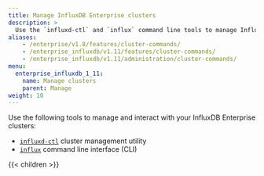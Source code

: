```yaml
---
title: Manage InfluxDB Enterprise clusters
description: >
  Use the `influxd-ctl` and `influx` command line tools to manage InfluxDB Enterprise clusters and data.
aliases:
    - /enterprise/v1.8/features/cluster-commands/
    - /enterprise_influxdb/v1.11/features/cluster-commands/
    - /enterprise_influxdb/v1.11/administration/cluster-commands/
menu:
  enterprise_influxdb_1_11:
    name: Manage clusters
    parent: Manage
weight: 10
---
```


Use the following tools to manage and interact with your InfluxDB Enterprise clusters:

- [`influxd-ctl`](/enterprise_influxdb/v1.11/tools/influxd-ctl/) cluster management utility
- [`influx`](/enterprise_influxdb/v1.11/tools/influx-cli/use-influx/) command line interface (CLI)

{{< children >}}
